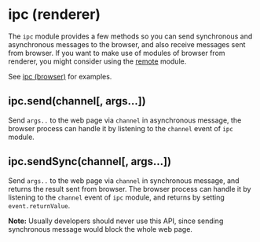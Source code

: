 # ipc (renderer)

The `ipc` module provides a few methods so you can send synchronous and
asynchronous messages to the browser, and also receive messages sent from
browser. If you want to make use of modules of browser from renderer, you
might consider using the [remote](remote.md) module.

See [ipc (browser)](../browser/ipc-browser.md) for examples.

## ipc.send(channel[, args...])

Send `args..` to the web page via `channel` in asynchronous message, the browser
process can handle it by listening to the `channel` event of `ipc` module.

## ipc.sendSync(channel[, args...])

Send `args..` to the web page via `channel` in synchronous message, and returns
the result sent from browser. The browser process can handle it by listening to
the `channel` event of `ipc` module, and returns by setting `event.returnValue`.

**Note:** Usually developers should never use this API, since sending
synchronous message would block the whole web page.
